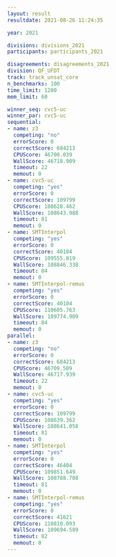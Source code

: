 ```yaml
---
layout: result
resultdate: 2021-08-26 11:24:35

year: 2021

divisions: divisions_2021
participants: participants_2021

disagreements: disagreements_2021
division: QF_UFDT
track: track_unsat_core
n_benchmarks: 100
time_limit: 1200
mem_limit: 60

winner_seq: cvc5-uc
winner_par: cvc5-uc
sequential:
- name: z3
  competing: "no"
  errorScore: 0
  correctScore: 684213
  CPUScore: 46700.039
  WallScore: 46718.909
  timeout: 22
  memout: 0
- name: cvc5-uc
  competing: "yes"
  errorScore: 0
  correctScore: 109799
  CPUScore: 108628.462
  WallScore: 108643.988
  timeout: 81
  memout: 0
- name: SMTInterpol
  competing: "yes"
  errorScore: 0
  correctScore: 40104
  CPUScore: 109555.819
  WallScore: 108846.338
  timeout: 84
  memout: 0
- name: SMTInterpol-remus
  competing: "yes"
  errorScore: 0
  correctScore: 40104
  CPUScore: 110605.763
  WallScore: 109774.909
  timeout: 84
  memout: 0
parallel:
- name: z3
  competing: "no"
  errorScore: 0
  correctScore: 684213
  CPUScore: 46709.509
  WallScore: 46717.939
  timeout: 22
  memout: 0
- name: cvc5-uc
  competing: "yes"
  errorScore: 0
  correctScore: 109799
  CPUScore: 108639.362
  WallScore: 108641.058
  timeout: 81
  memout: 0
- name: SMTInterpol
  competing: "yes"
  errorScore: 0
  correctScore: 46404
  CPUScore: 109851.649
  WallScore: 108788.708
  timeout: 81
  memout: 0
- name: SMTInterpol-remus
  competing: "yes"
  errorScore: 0
  correctScore: 41621
  CPUScore: 110810.093
  WallScore: 109694.589
  timeout: 82
  memout: 0
---
```

